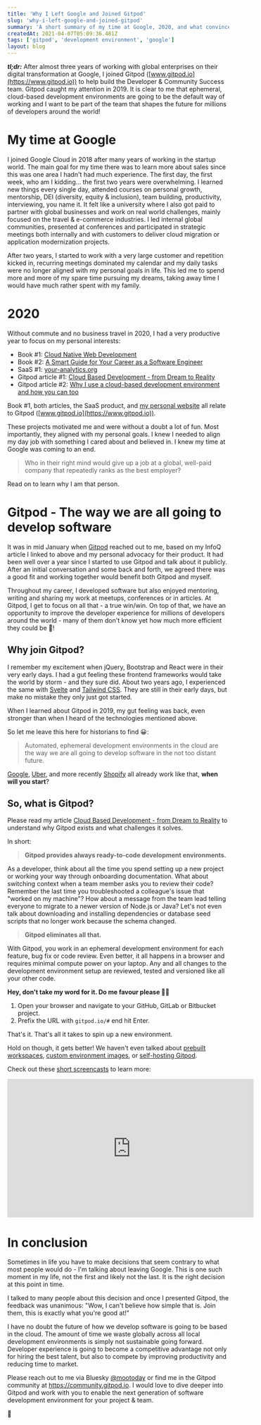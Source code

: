 ```yaml
---
title: 'Why I Left Google and Joined Gitpod'
slug: 'why-i-left-google-and-joined-gitpod'
summary: 'A short summary of my time at Google, 2020, and what convinced me to go back to the startup world.'
createdAt: 2021-04-07T05:09:36.481Z
tags: ['gitpod', 'development environment', 'google']
layout: blog
---
```


<script>
  export let data;
  const assetsBasePath = `/blog/${data.slug}`;
</script>

**_tl;dr:_** After almost three years of working with global enterprises on their digital transformation at Google, I joined Gitpod ([www.gitpod.io](https://www.gitpod.io)) to help build the Developer & Community Success team. Gitpod caught my attention in 2019. It is clear to me that ephemeral, cloud-based development environments are going to be the default way of working and I want to be part of the team that shapes the future for millions of developers around the world!

# My time at Google

I joined Google Cloud in 2018 after many years of working in the startup world. The main goal for my time there was to learn more about sales since this was one area I hadn't had much experience.
The first day, the first week, who am I kidding... the first two years were overwhelming. I learned new things every single day, attended courses on personal growth, mentorship, DEI (diversity, equity & inclusion), team building, productivity, interviewing, you name it. It felt like a university where I also got paid to partner with global businesses and work on real world challenges, mainly focused on the travel & e-commerce industries. I led internal global communities, presented at conferences and participated in strategic meetings both internally and with customers to deliver cloud migration or application modernization projects.

After two years, I started to work with a very large customer and repetition kicked in, recurring meetings dominated my calendar and my daily tasks were no longer aligned with my personal goals in life. This led me to spend more and more of my spare time pursuing my dreams, taking away time I would have much rather spent with my family.

# 2020

Without commute and no business travel in 2020, I had a very productive year to focus on my personal interests:

- Book #1: [Cloud Native Web Development](https://gum.co/cloud-native-web-development)
- Book #2: [A Smart Guide for Your Career as a Software Engineer](https://gum.co/a-smart-guide-for-your-career-as-a-software-engineer)
- SaaS #1: [your-analytics.org](https://www.your-analytics.org)
- Gitpod article #1: [Cloud Based Development - from Dream to Reality](https://www.infoq.com/articles/cloud-based-development)
- Gitpod article #2: [Why I use a cloud-based development environment and how you can too](https://www.mootoday.com/blog/why-i-use-a-cloud-based-development-environment-and-how-you-can-too)

Book #1, both articles, the SaaS product, and [my personal website](https://www.mootoday.com) all relate to Gitpod ([www.gitpod.io](https://www.gitpod.io)).

These projects motivated me and were without a doubt a lot of fun. Most importantly, they aligned with my personal goals. I knew I needed to align my day job with something I cared about and believed in. I knew my time at Google was coming to an end.

> Who in their right mind would give up a job at a global, well-paid company that repeatedly ranks as the best employer?

Read on to learn why I am that person.

# Gitpod - The way we are all going to develop software

It was in mid January when [Gitpod](https://www.gitpod.io) reached out to me, based on my InfoQ article I linked to above and my personal advocacy for their product. It had been well over a year since I started to use Gitpod and talk about it publicly. After an initial conversation and some back and forth, we agreed there was a good fit and working together would benefit both Gitpod and myself.

Throughout my career, I developed software but also enjoyed mentoring, writing and sharing my work at meetups, conferences or in articles. At Gitpod, I get to focus on all that - a true win/win. On top of that, we have an opportunity to improve the developer experience for millions of developers around the world - many of them don't know yet how much more efficient they could be 🚀!

## Why join Gitpod?

I remember my excitement when jQuery, Bootstrap and React were in their very early days. I had a gut feeling these frontend frameworks would take the world by storm - and they sure did.
About two years ago, I experienced the same with [Svelte](https://www.svelte.dev) and [Tailwind CSS](https://tailwindcss.com). They are still in their early days, but make no mistake they only just got started.

When I learned about Gitpod in 2019, my gut feeling was back, even stronger than when I heard of the technologies mentioned above.

So let me leave this here for historians to find 😀:

> Automated, ephemeral development environments in the cloud are the way we are all going to develop software in the not too distant future.

[Google](https://www.quora.com/What-does-Googles-web-IDE-look-like), [Uber](https://eng.uber.com/tech-stack-part-one-foundation), and more recently [Shopify](https://twitter.com/jmwind/status/1331364214582222854) all already work like that, **when will you start**?

## So, what is Gitpod?

Please read my article [Cloud Based Development - from Dream to Reality](https://www.infoq.com/articles/cloud-based-development) to understand why Gitpod exists and what challenges it solves.

In short:

> **Gitpod provides always ready-to-code development environments.**

As a developer, think about all the time you spend setting up a new project or working your way through onboarding documentation. What about switching context when a team member asks you to review their code? Remember the last time you troubleshooted a colleague's issue that "worked on my machine"? How about a message from the team lead telling everyone to migrate to a newer version of Node.js or Java? Let's not even talk about downloading and installing dependencies or database seed scripts that no longer work because the schema changed.

> **Gitpod eliminates all that.**

With Gitpod, you work in an ephemeral development environment for each feature, bug fix or code review. Even better, it all happens in a browser and requires minimal compute power on your laptop. Any and all changes to the development environment setup are reviewed, tested and versioned like all your other code.

**Hey, don't take my word for it. Do me favour please 🙏🏻**

1. Open your browser and navigate to your GitHub, GitLab or Bitbucket project.
1. Prefix the URL with `gitpod.io/#` end hit Enter.

That's it. That's all it takes to spin up a new environment.

Hold on though, it gets better! We haven't even talked about [prebuilt workspaces](https://www.gitpod.io/docs/prebuilds), [custom environment images](https://www.gitpod.io/docs/config-docker), or [self-hosting Gitpod](https://www.gitpod.io/docs/self-hosted/latest/self-hosted).

Check out these [short screencasts](https://www.gitpod.io/screencasts) to learn more:

<iframe title="Gitpod Screencasts" width="560" height="315" src="https://www.youtube.com/embed/videoseries?list=PL3TSF5whlprUnnV_eicD_V1_llLn3s3nO" frameborder="0" allow="autoplay; encrypted-media" allowfullscreen></iframe>
<br />

# In conclusion

Sometimes in life you have to make decisions that seem contrary to what most people would do - I'm talking about leaving Google. This is one such moment in my life, not the first and likely not the last. It is the right decision at this point in time.

I talked to many people about this decision and once I presented Gitpod, the feedback was unanimous: "Wow, I can't believe how simple that is. Join them, this is exactly what you're good at!"

I have no doubt the future of how we develop software is going to be based in the cloud. The amount of time we waste globally across all local development environments is simply not sustainable going forward. Developer experience is going to become a competitive advantage not only for hiring the best talent, but also to compete by improving productivity and reducing time to market.

Please reach out to me via Bluesky [@mootoday](https://bsky.app/profile/mootoday.com) or find me in the Gitpod community at https://community.gitpod.io. I would love to dive deeper into Gitpod and work with you to enable the next generation of software development environment for your project & team.

👋

